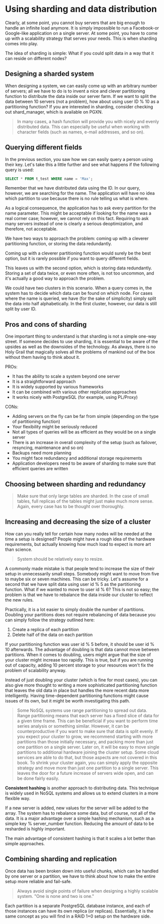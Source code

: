 # Using sharding and data distribution

Clearly, at some point, you cannot buy servers that are big enough to handle an
infinite load anymore. It is simply impossible to run a Facebook-or Google-like
application on a single server. At some point, you have to come up with a
scalability strategy that serves your needs. This is when sharding comes into
play.

The idea of sharding is simple: What if you could split data in a way that it can
reside on different nodes?

## Designing a sharded system

When designing a system, we can easily come up with an arbitrary number of
servers; all we have to do is to invent a nice and clever partitioning function to
distribute the data inside our server farm. If we want to split the data between 10
servers (not a problem), how about using user ID % 10 as a partitioning
function? If you are interested in sharding, consider checking out
shard_manager, which is available on PGXN.

> In many cases, a hash function will provide you with nicely and evenly
distributed data. This can especially be useful when working with character
fields (such as names, e-mail addresses, and so on).

## Querying different fields

In the previous section, you saw how we can easily query a person using their
key. Let's take this a little further and see what happens if the following query is
used:

```SQL
SELECT * FROM t_test WHERE name = 'Max';
```

Remember that we have distributed data using the ID. In our query, however, we
are searching for the name. The application will have no idea which partition to
use because there is no rule telling us what is where.

As a logical consequence, the application has to ask every partition for the name
parameter. This might be acceptable if looking for the name was a real corner
case; however, we cannot rely on this fact. Requiring to ask many servers instead
of one is clearly a serious deoptimization, and therefore, not acceptable.

We have two ways to approach the problem: coming up with a cleverer
partitioning function, or storing the data redundantly.

Coming up with a cleverer partitioning function would surely be the best option,
but it is rarely possible if you want to query different fields.

This leaves us with the second option, which is storing data redundantly. Storing
a set of data twice, or even more often, is not too uncommon, and it's actually a
good way to approach the problem.

We could have two clusters in this scenario. When a query comes in,
the system has to decide which data can be found on which node. For cases
where the name is queried, we have (for the sake of simplicity) simply split the
data into half alphabetically. In the first cluster, however, our data is still split by
user ID.

## Pros and cons of sharding

One important thing to understand is that sharding is not a simple one-way
street. If someone decides to use sharding, it is essential to be aware of the
upsides as well as the downsides of the technology. As always, there is no Holy
Grail that magically solves all the problems of mankind out of the box without
them having to think about it.

PROs:

- It has the ability to scale a system beyond one server
- It is a straightforward approach
- It is widely supported by various frameworks
- It can be combined with various other replication approaches
- It works nicely with PostgreSQL (for example, using PL/Proxy)

CONs:

- Adding servers on the fly can be far from simple (depending on the type of partitioning function)
- Your flexibility might be seriously reduced
- Not all types of queries will be as efficient as they would be on a single server
- There is an increase in overall complexity of the setup (such as failover, resyncing, maintenance and so on)
- Backups need more planning
- You might face redundancy and additional storage requirements
- Application developers need to be aware of sharding to make sure that efficient queries are written

## Choosing between sharding and redundancy

> Make sure that only large tables are sharded. In the case of small tables, full replicas of the tables might just make much more sense. Again, every case has to be thought over thoroughly.

## Increasing and decreasing the size of a cluster

How can you really tell for certain how many nodes will be
needed at the time a setup is designed? People might have a rough idea of the
hardware requirements, but actually knowing how much load to expect is more
art than science.

> System should be relatively easy to resize.

A commonly made mistake is that people tend to increase the size of their setup
in unnecessarily small steps. Somebody might want to move from five to maybe
six or seven machines. This can be tricky. Let's assume for a second that we have
split data using user id % 5 as the partitioning function. What if we wanted to
move to user id % 6? This is not so easy; the problem is that we have to
rebalance the data inside our cluster to reflect the new rules.

Practically, it is a lot easier to simply double the number of partitions. Doubling
your partitions does not require rebalancing of data because you can simply
follow the strategy outlined here:

1. Create a replica of each partition
2. Delete half of the data on each partition

If your partitioning function was user id % 5 before, it should be user id % 10
afterwards. The advantage of doubling is that data cannot move between
partitions. When it comes to doubling, users might argue that the size of your
cluster might increase too rapidly. This is true, but if you are running out of capacity, adding 10 percent storage to your resources won't fix the problem of
scalability anyway.

Instead of just doubling your cluster (which is fine for most cases), you can also
give more thought to writing a more sophisticated partitioning function that
leaves the old data in place but handles the more recent data more intelligently.
Having time-dependent partitioning functions might cause issues of its own, but
it might be worth investigating this path.

> Some NoSQL systems use range partitioning to spread out data. Range
partitioning means that each server has a fixed slice of data for a given time
frame. This can be beneficial if you want to perform time series analysis or
something similar. However, it can be counterproductive if you want to make
sure that data is split evenly.
> If you expect your cluster to grow, we recommend starting with more partitions
than those initially necessary, and packing more than just one partition on a
single server. Later on, it will be easy to move single partitions to additional
hardware joining the cluster setup. Some cloud services are able to do that, but
those aspects are not covered in this book.
> To shrink your cluster again, you can simply apply the opposite strategy and
move more than just one partition to a single server. This leaves the door for a
future increase of servers wide open, and can be done fairly easily.

**Consistent hashing** is another approach to distributing data. This technique is
widely used in NoSQL systems and allows us to extend clusters in a more
flexible way.

If a new server is added, new values for the server will be added to the array. The system has to rebalance some data, but of course, not all of the data. It is a major advantage over a simple hashing mechanism, such as a simple key % server_number function. Reducing the amount of data to be resharded is highly important.

The main advantage of consistent hashing is that it scales a lot better than simple approaches.

## Combining sharding and replication

Once data has been broken down into useful chunks, which can be handled by one server or a partition, we have to think about how to make the entire setup more reliable and fail-safe.

> Always avoid single points of failure when designing a highly scalable system.
> "One is none and two is one."

Each partition is a separate PostgreSQL database instance, and each of those
instances can have its own replica (or replicas). Essentially, it is the same
concept as you will find in a RAID 1+0 setup on the hardware side.
